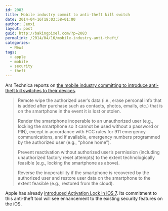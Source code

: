 ```yaml
---
id: 2083
title: Mobile industry commit to anti-theft kill switch
date: 2014-04-16T18:03:58+01:00
author: Jenxi
layout: post
guid: http://bakingpixel.com/?p=2083
permalink: /2014/04/16/mobile-industry-anti-theft/
categories:
  - News
tags:
  - apple
  - mobile
  - security
  - theft
---
```

Ars Technica reports on [the mobile industry committing to introduce anti-theft kill switches to their devices](http://arstechnica.com/tech-policy/2014/04/apple-samsung-mobile-carriers-to-debut-anti-theft-kill-switch-in-2015/).

> Remote wipe the authorized user&#8217;s data (i.e., erase personal info that is added after purchase such as contacts, photos, emails, etc.) that is on the smartphone in the event it is lost or stolen.
> 
> Render the smartphone inoperable to an unauthorized user (e.g., locking the smartphone so it cannot be used without a password or PIN), except in accordance with FCC rules for 911 emergency communications, and if available, emergency numbers programmed by the authorized user (e.g., &#8220;phone home&#8221;).
> 
> Prevent reactivation without authorized user&#8217;s permission (including unauthorized factory reset attempts) to the extent technologically feasible (e.g., locking the smartphone as above).
> 
> Reverse the inoperability if the smartphone is recovered by the authorized user and restore user data on the smartphone to the extent feasible (e.g., restored from the cloud). 

Apple has already [introduced Activation Lock in iOS 7](http://www.cultofmac.com/258876/enable-activation-lock-iphone-ipad-ios-tips/). Its commitment to this anti-theft tool will see enhancement to the existing security features on the iOS.